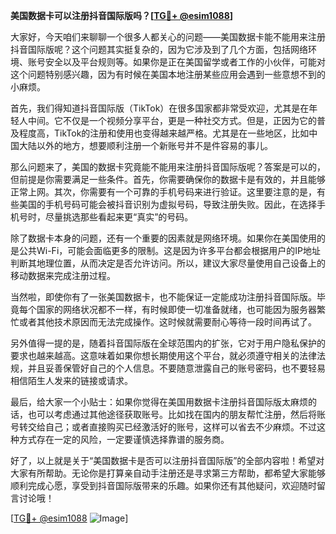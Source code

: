 **美国数据卡可以注册抖音国际版吗？[[TG💪+ @esim1088](https://t.me/s/esim1088)]**

大家好，今天咱们来聊聊一个很多人都关心的问题——美国数据卡能不能用来注册抖音国际版呢？这个问题其实挺复杂的，因为它涉及到了几个方面，包括网络环境、账号安全以及平台规则等。如果你是正在美国留学或者工作的小伙伴，可能对这个问题特别感兴趣，因为有时候在美国本地注册某些应用会遇到一些意想不到的小麻烦。

首先，我们得知道抖音国际版（TikTok）在很多国家都非常受欢迎，尤其是在年轻人中间。它不仅是一个视频分享平台，更是一种社交方式。但是，正因为它的普及程度高，TikTok的注册和使用也变得越来越严格。尤其是在一些地区，比如中国大陆以外的地方，想要顺利注册一个新账号并不是件容易的事儿。

那么问题来了，美国的数据卡究竟能不能用来注册抖音国际版呢？答案是可以的，但前提是你需要满足一些条件。首先，你需要确保你的数据卡是有效的，并且能够正常上网。其次，你需要有一个可靠的手机号码来进行验证。这里要注意的是，有些美国的手机号码可能会被抖音识别为虚拟号码，导致注册失败。因此，在选择手机号时，尽量挑选那些看起来更“真实”的号码。

除了数据卡本身的问题，还有一个重要的因素就是网络环境。如果你在美国使用的是公共Wi-Fi，可能会面临更多的限制。这是因为许多平台都会根据用户的IP地址判断其地理位置，从而决定是否允许访问。所以，建议大家尽量使用自己设备上的移动数据来完成注册过程。

当然啦，即使你有了一张美国数据卡，也不能保证一定能成功注册抖音国际版。毕竟每个国家的网络状况都不一样，有时候即使一切准备就绪，也可能因为服务器繁忙或者其他技术原因而无法完成操作。这时候就需要耐心等待一段时间再试了。

另外值得一提的是，随着抖音国际版在全球范围内的扩张，它对于用户隐私保护的要求也越来越高。这意味着如果你想长期使用这个平台，就必须遵守相关的法律法规，并且妥善保管好自己的个人信息。不要随意泄露自己的账号密码，也不要轻易相信陌生人发来的链接或请求。

最后，给大家一个小贴士：如果你觉得在美国用数据卡注册抖音国际版太麻烦的话，也可以考虑通过其他途径获取账号。比如找在国内的朋友帮忙注册，然后将账号转交给自己；或者直接购买已经激活好的账号，这样可以省去不少麻烦。不过这种方式存在一定的风险，一定要谨慎选择靠谱的服务商。

好了，以上就是关于“美国数据卡是否可以注册抖音国际版”的全部内容啦！希望对大家有所帮助。无论你是打算亲自动手注册还是寻求第三方帮助，都希望大家能够顺利完成心愿，享受到抖音国际版带来的乐趣。如果你还有其他疑问，欢迎随时留言讨论哦！

[[TG💪+ @esim1088](https://t.me/s/esim1088) ![Image](https://i.postimg.cc/4NQfJmqS/Snipaste-2025-05-13-00-14-12.png)]